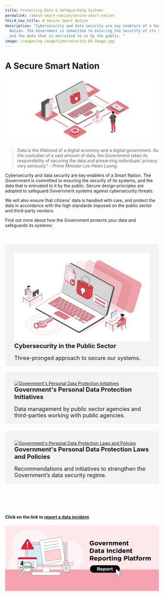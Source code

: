 ```yaml
---
title: Protecting Data & Safeguarding Systems
permalink: /about-smart-nation/secure-smart-nation
third_nav_title: A Secure Smart Nation
description: "Cybersecurity and data security are key enablers of a Smart
  Nation. The Government is committed to ensuring the security of its systems,
  and the data that is entrusted to it by the public. "
image: /images/og-image/Cybersecurity-OG-Image.jpg
---
```

# A Secure Smart Nation
![A Secure Smart Nation](/images/abt-smart-nation/A_Secure_Smart_Nation%20_1920px.jpeg)

> Data is the lifeblood of a digital economy and a digital government. As the custodian of a vast amount of data, the Government takes its responsibility of securing the data and preserving individuals’ privacy very seriously.”
*- Prime Minister Lee Hsien Loong,*



Cybersecurity and data security are key enablers of a Smart Nation. The Government is committed to ensuring the security of its systems, and the data that is entrusted to it by the public. Secure design principles are adopted to safeguard Government systems against cybersecurity threats. 

We will also ensure that citizens’ data is handled with care, and protect the data in accordance with the high standards imposed on the public sector and third-party vendors.

Find out more about how the Government protects your data and safeguards its systems:

<div class="row" style="padding: 40px 0px 10px 0px;">
	<div class="col" style="background-color: #f3f3f3; padding: 30px 30px 0px 30px;"><a href="/about-smart-nation/secure-smart-nation/cybersecurity-public-sector"><img src="/images/abt-smart-nation/Cybersecurity_in_the_Public_Sector_1000px.jpeg" alt="Cybersecurity in the Public Sector"></a><br>
		<span style="font-size:20px; font-weight: 700;"><b>Cybersecurity in the Public Sector</b></span><br><br>
		<span style="font-size:18px;">Three-pronged approach to secure our systems.
</span><br><br>
</div>&nbsp; &nbsp; &nbsp; &nbsp;

<div class="col" style="background-color: #f3f3f3; padding: 30px 30px 0px 30px;"><a href="/about-smart-nation/secure-smart-nation/personal-data-protection-laws-and-policies"><img src="/images/abt-smart-nation/Government’s_Personal_Data_Protection_Initiatives_1000px.jpeg" alt="Government's Personal Data Protection Initiatives"></a><br>
	<span style="font-size:20px; font-weight: 700;"><b>Government's Personal Data Protection Initiatives</b></span><br><br>
	<span style="font-size:18px;">Data management by public sector agencies and third-parties working with public agencies.</span><br><br></div>
</div>

<div class="row" style="padding: 15px 0px 10px 0px;">
	<div class="col" style="background-color: #f3f3f3; padding: 30px 30px 0px 30px;">  
<a href="/about-smart-nation/secure-smart-nation/personal-data-protection-initiatives"><img src="/images/abt-smart-nation/Government’s_Personal_Data_Protection_Laws_and_Policies_1000px.jpeg" alt="Government's Personal Data Protection Laws and Policies"></a><br>
	<span style="font-size:20px; font-weight: 700;"><b>Government's Personal Data Protection Laws and Policies</b></span><br><br>
	<span style="font-size:18px;">Recommendations and initiatives to strengthen the Government’s data security regime.</span><br><br>
	</div>&nbsp; &nbsp; &nbsp; &nbsp;

<div class="col" style="padding: 30px 30px 0px 30px;"> 
<br><br></div>

#### Click on the link to [report a data incident](/about-smart-nation/secure-smart-nation/report-data-incident).

<a href="/about-smart-nation/secure-smart-nation/report-data-incident"><img src="/images/abt-smart-nation/report-data-incident.png" alt="Report Data Incident"></a>